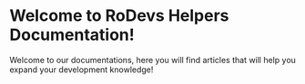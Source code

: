 # Welcome to RoDevs Helpers Documentation!

Welcome to our documentations, here you will find articles that will help you expand your development knowledge!
